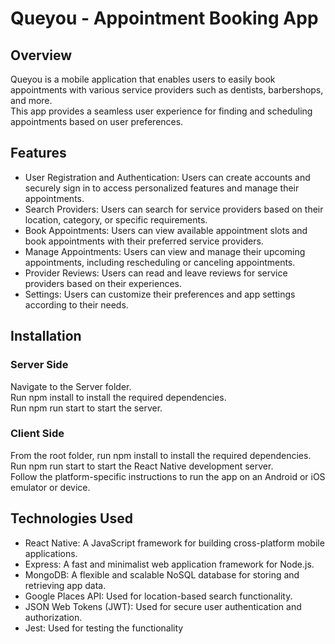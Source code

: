# Queyou - Appointment Booking App
## Overview
Queyou is a mobile application that enables users to easily book appointments with various service providers such as dentists, barbershops, and more.<br />
This app provides a seamless user experience for finding and scheduling appointments based on user preferences.

## Features
* User Registration and Authentication: Users can create accounts and securely sign in to access personalized features and manage their appointments.<br />
* Search Providers: Users can search for service providers based on their location, category, or specific requirements.<br />
* Book Appointments: Users can view available appointment slots and book appointments with their preferred service providers.<br />
* Manage Appointments: Users can view and manage their upcoming appointments, including rescheduling or canceling appointments.<br />
* Provider Reviews: Users can read and leave reviews for service providers based on their experiences.<br />
* Settings: Users can customize their preferences and app settings according to their needs.<br />
## Installation
### Server Side
Navigate to the Server folder.<br />
Run npm install to install the required dependencies.<br />
Run npm run start to start the server.<br />
### Client Side
From the root folder, run npm install to install the required dependencies.<br />
Run npm run start to start the React Native development server.<br />
Follow the platform-specific instructions to run the app on an Android or iOS emulator or device.<br />
## Technologies Used
* React Native: A JavaScript framework for building cross-platform mobile applications.<br />
* Express: A fast and minimalist web application framework for Node.js.<br />
* MongoDB: A flexible and scalable NoSQL database for storing and retrieving app data.<br />
* Google Places API: Used for location-based search functionality.<br />
* JSON Web Tokens (JWT): Used for secure user authentication and authorization.<br />
* Jest: Used for testing the functionality<br />
